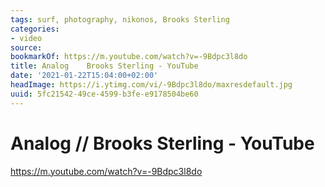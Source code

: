 ```yaml
---
tags: surf, photography, nikonos, Brooks Sterling
categories:
- video
source:
bookmarkOf: https://m.youtube.com/watch?v=-9Bdpc3l8do
title: Analog    Brooks Sterling - YouTube
date: '2021-01-22T15:04:00+02:00'
headImage: https://i.ytimg.com/vi/-9Bdpc3l8do/maxresdefault.jpg
uuid: 5fc21542-49ce-4599-b3fe-e9178504be60
---
```


# Analog // Brooks Sterling - YouTube
https://m.youtube.com/watch?v=-9Bdpc3l8do
